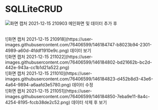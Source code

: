 # SQLLiteCRUD

![화면 캡처 2021-12-15 210903](https://user-images.githubusercontent.com/76406599/146184691-00fce227-e2fc-4cba-9ea0-13d585da30ab.png)
메인화면 및 데이터 추가 후


<br/>
![화면 캡처 2021-12-15 210918](https://user-images.githubusercontent.com/76406599/146184747-b8023b94-2301-4989-a60d-4fddf1910e9c.png)
데이터 보기


<br/>
![화면 캡처 2021-12-15 211022](https://user-images.githubusercontent.com/76406599/146184802-bd21662b-bc2d-442e-943a-cc1b1d21a522.png)
<br/>
![화면 캡처 2021-12-15 211010](https://user-images.githubusercontent.com/76406599/146184823-d452b8d3-43e6-4a64-9894-a6aafd3e5780.png)
데이터 수정

<br/>
![화면 캡처 2021-12-15 211051](https://user-images.githubusercontent.com/76406599/146184850-7eba9e11-8a4c-4254-8195-fccb38de2c52.png)
데이터 삭제 후 보기

